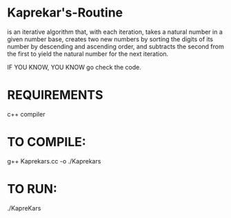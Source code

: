 # Kaprekar's-Routine
is an iterative algorithm that, with each iteration, takes a natural number in a given number base, creates two new numbers by sorting the digits of its number by descending and ascending order, and subtracts the second from the first to yield the natural number for the next iteration.

IF YOU KNOW, YOU KNOW
go check the code.

# REQUIREMENTS
c++ compiler

# TO COMPILE:
g++ Kaprekars.cc -o ./Kaprekars

# TO RUN:
./KapreKars
